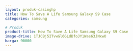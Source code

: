 ```yaml
---
layout: produk-casinghp
title: How To Save A Life Samsung Galaxy S9 Case
categories: samsung

# Produk
product-title: How To Save A Life Samsung Galaxy S9 Case
image-drive: 1TJCBj5ITvwGl6GLdBfoJY1Wae63JNxwO
harga: 90000
---
```

